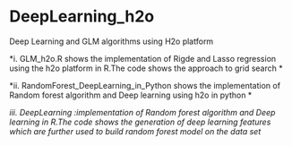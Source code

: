 # DeepLearning_h2o
Deep Learning and GLM algorithms using H2o platform

*i. GLM_h2o.R shows the implementation of Rigde and Lasso regression using the h2o platform in R.The code shows the approach to grid search *

*ii. RandomForest_DeepLearning_in_Python shows the implementation of Random forest algorithm and Deep learning using h2o in python  *

*iii. DeepLearning :implementation of Random forest algorithm and Deep learning in R.The code shows the generation of deep learning features which are further used to build random forest model on the data set*
